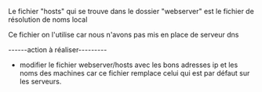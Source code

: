Le fichier "hosts" qui se trouve dans le dossier "webserver" est le fichier de résolution de noms local

Ce fichier on l'utilise car nous n'avons pas mis en place de serveur dns

------action à réaliser---------

- modifier le fichier webserver/hosts avec les bons adresses ip et les noms des machines car ce fichier remplace celui qui est par défaut sur les serveurs.


